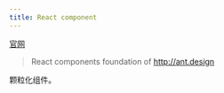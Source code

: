 ```yaml
---
title: React component
---
```

[官网](https://github.com/react-component)
> React components foundation of http://ant.design

颗粒化组件。